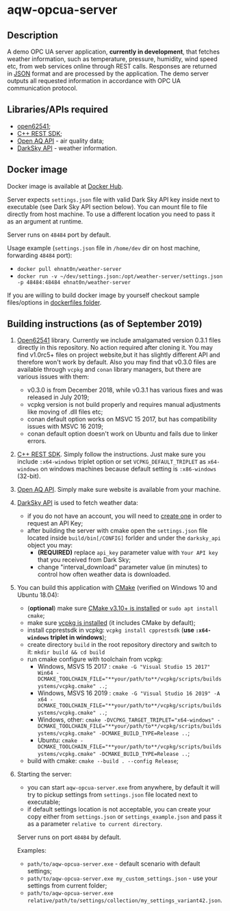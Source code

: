 # aqw-opcua-server

## Description

A demo OPC UA server application, **currently in development**, that fetches weather information, such as temperature, pressure, humidity, wind speed etc, from web services online through REST calls. Responses are returned in [JSON](http://json.org/) format and are processed by the application. The demo server outputs all requested information in accordance with OPC UA communication protocol.

## Libraries/APIs required

* [open62541](https://open62541.org/);
* [C++ REST SDK](https://github.com/Microsoft/cpprestsdk);
* [Open AQ API](https://openaq.org) - air quality data;
* [DarkSky API](https://darksky.net/dev) - weather information.

## Docker image

Docker image is available at [Docker Hub](https://hub.docker.com/r/ehnat0n/weather-server).

Server expects `settings.json` file with valid Dark Sky API key inside next to executable (see Dark Sky API section below). You can mount file to file directly from host machine. To use a different location you need to pass it as an argument at runtime.

Server runs on `48484` port by default.

Usage example (`settings.json` file in `/home/dev` dir on host machine, forwarding `48484` port):

* `docker pull ehnat0n/weather-server`
* `docker run -v ~/dev/settings.json:/opt/weather-server/settings.json -p 48484:48484 ehnat0n/weather-server`

If you are willing to build docker image by yourself checkout sample files/options in [dockerfiles folder](dockerfiles/README.md).

## Building instructions (as of September 2019)

1. [Open62541](https://open62541.org/) library. Currently we include amalgamated version 0.3.1 files directly in this repository. No action required after cloning it. You may find v1.0rc5+ files on project website,but it has slightly different API and therefore won't work by default. Also you may find that v0.3.0 files are available through `vcpkg` and `conan` library managers, but there are various issues with them:

    * v0.3.0 is from December 2018, while v0.3.1 has various fixes and was released in July 2019;
    * vcpkg version is not build properly and requires manual adjustments like moving of .dll files etc;
    * conan default option works on MSVC 15 2017, but has compatibility issues with MSVC 16 2019;
    * conan default option doesn't work on Ubuntu and fails due to linker errors.

2. [C++ REST SDK](https://github.com/Microsoft/cpprestsdk). Simply follow the instructions. Just make sure you include `:x64-windows` triplet option or set `VCPKG_DEFAULT_TRIPLET` as `x64-windows` on windows machines because default setting is `:x86-windows` (32-bit).

3. [Open AQ API](https://openaq.org). Simply make sure website is available from your machine.

4. [DarkSky API](https://darksky.net/dev) is used to fetch weather data:

    * if you do not have an account, you will need to [create one](https://darksky.net/dev/register) in order to request an API Key;
    * after building the server with cmake open the `settings.json` file located inside `build/bin[/CONFIG]` forlder and under the `darksky_api` object you may:
        * **(REQUIRED)** replace `api_key` parameter value with `Your API key` that you received from Dark Sky;
        * change "interval_download" parameter value (in minutes) to control how often weather data is downloaded.

5. You can build this application with [CMake](https://cmake.org) (verified on Windows 10 and Ubuntu 18.04):

    * (**optional**) make sure [CMake v3.10+ is installed](https://cmake.org/download/) or `sudo apt install cmake`;
    * make sure [vcpkg is installed](https://github.com/microsoft/vcpkg#quick-start) (it includes CMake by default);
    * install cpprestsdk in vcpkg: `vcpkg install cpprestsdk` (**use `:x64-windows` triplet in windows**);
    * create directory `build` in the root repository directory and switch to it: `mkdir build && cd build`
    * run cmake configure with toolchain from vcpkg:
        * Windows, MSVS 15 2017 : `cmake -G "Visual Studio 15 2017" Win64 -DCMAKE_TOOLCHAIN_FILE="**your/path/to**/vcpkg/scripts/buildsystems/vcpkg.cmake" ..`;
        * Windows, MSVS 16 2019 : `cmake -G "Visual Studio 16 2019" -A x64 -DCMAKE_TOOLCHAIN_FILE="**your/path/to**/vcpkg/scripts/buildsystems/vcpkg.cmake" ..`;
        * Windows, other: `cmake -DVCPKG_TARGET_TRIPLET="x64-windows" -DCMAKE_TOOLCHAIN_FILE="**your/path/to**/vcpkg/scripts/buildsystems/vcpkg.cmake" -DCMAKE_BUILD_TYPE=Release ..`;
        * Ubuntu: `cmake -DCMAKE_TOOLCHAIN_FILE="**your/path/to**/vcpkg/scripts/buildsystems/vcpkg.cmake" -DCMAKE_BUILD_TYPE=Release ..`;
    * build with cmake: `cmake --build . --config Release`;

6. Starting the server:

    * you can start `aqw-opcua-server.exe` from anywhere, by default it will try to pickup settings from `settings.json` file located next to executable;
    * if default settings location is not acceptable, you can create your copy either from `settings.json` or `settings_example.json` and pass it as a parameter `relative to current directory`.

    Server runs on port `48484` by default.

    Examples:

    * `path/to/aqw-opcua-server.exe` - default scenario with default settings;
    * `path/to/aqw-opcua-server.exe my_custom_settings.json` - use your settings from current folder;
    * `path/to/aqw-opcua-server.exe relative/path/to/settings/collection/my_settings_variant42.json`.
